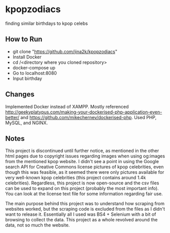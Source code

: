 # kpopzodiacs
finding similar birthdays to kpop celebs

## How to Run

- git clone "https://github.com/jina2k/kpopzodiacs"
- Install Docker
- cd /\<directory where you cloned repository\>
- docker-compose up
- Go to localhost:8080
- Input birthday

## Changes
  
Implemented Docker instead of XAMPP. Mostly referenced http://geekyplatypus.com/making-your-dockerised-php-application-even-better/ and https://github.com/mikechernev/dockerised-php. Used PHP, MySQL, and NGINX.
  
## Notes

This project is discontinued until further notice, as mentioned in the other html pages due to copyright issues regarding images when using og:images from the mentioned kpop website. I didn't see a point in using the Google search API for Creative Commons license pictures of kpop celebrities, even though this was feasible, as it seemed there were only pictures available for very well-known kpop celebrities (this project contains around 1.4k celebrities). Regardless, this project is now open-source and the csv files can be used to expand on this project (probably the most important info). You can look at the license text file for some information regarding fair use.


The main purpose behind this project was to understand how scraping from websites worked, but the scraping code is excluded from the files as I didn't want to release it. Essentially all I used was BS4 + Selenium with a bit of browsing to collect the data. This project as a whole revolved around the data, not so much the website.
